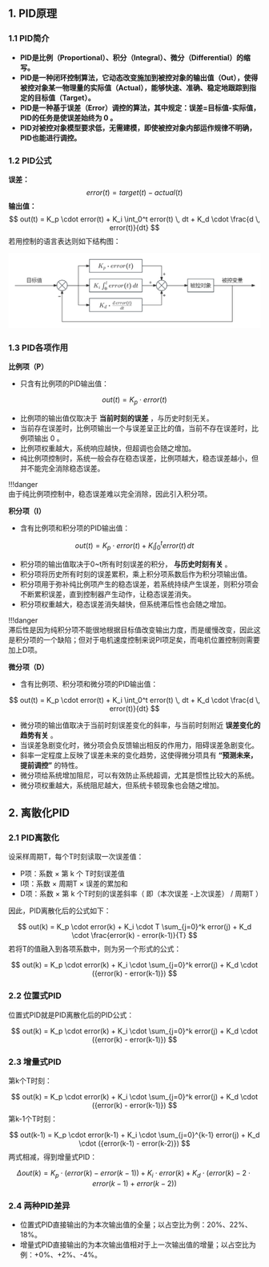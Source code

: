 ## 1. PID原理

### 1.1 PID简介

- **PID是比例（Proportional）、积分（Integral）、微分（Differential）的缩写。**
- **PID是一种闭环控制算法，它动态改变施加到被控对象的输出值（Out），使得被控对象某一物理量的实际值（Actual），能够快速、准确、稳定地跟踪到指定的目标值（Target）。**
- **PID是一种基于误差（Error）调控的算法，其中规定：误差=目标值-实际值，PID的任务是使误差始终为 0 。**
- **PID对被控对象模型要求低，无需建模，即使被控对象内部运作规律不明确，PID也能进行调控。**

### 1.2 PID公式

**误差：** 
$$
 error(t) = target(t) - actual(t)
$$
**输出值：**
$$
out(t) = K_p \cdot error(t) + K_i \int_0^t error(t) \, dt + K_d \cdot \frac{d \, error(t)}{dt}
$$
若用控制的语言表达则如下结构图：

![PID](PID/PID.png)

### 1.3 PID各项作用

**比例项（P）**

- 只含有比例项的PID输出值：

$$
out(t) = K_p \cdot error(t)
$$



- 比例项的输出值仅取决于 **当前时刻的误差** ，与历史时刻无关。
- 当前存在误差时，比例项输出一个与误差呈正比的值，当前不存在误差时，比例项输出 0 。
- 比例项权重越大，系统响应越快，但超调也会随之增加。
- 纯比例项控制时，系统一般会存在稳态误差，比例项越大，稳态误差越小，但并不能完全消除稳态误差。

!!!danger  
    由于纯比例项控制中，稳态误差难以完全消除，因此引入积分项。

**积分项（I）**

- 含有比例项和积分项的PID输出值：

$$
out(t) = K_p \cdot error(t) + K_i \int_0^t error(t) \, dt
$$

- 积分项的输出值取决于0~t所有时刻误差的积分， **与历史时刻有关** 。
- 积分项将历史所有时刻的误差累积，乘上积分项系数后作为积分项输出值。
- 积分项用于弥补纯比例项产生的稳态误差，若系统持续产生误差，则积分项会不断累积误差，直到控制器产生动作，让稳态误差消失。
- 积分项权重越大，稳态误差消失越快，但系统滞后性也会随之增加。

!!!danger  
    滞后性是因为纯积分项不能很地根据目标值改变输出力度，而是缓慢改变，因此这是积分项的一个缺陷；但对于电机速度控制来说PI项足矣，而电机位置控制则需要加上D项。

**微分项（D）**

- 含有比例项、积分项和微分项的PID输出值：

$$
out(t) = K_p \cdot error(t) + K_i \int_0^t error(t) \, dt + K_d \cdot \frac{d \, error(t)}{dt}
$$

- 微分项的输出值取决于当前时刻误差变化的斜率，与当前时刻附近 **误差变化的趋势有关** 。
- 当误差急剧变化时，微分项会负反馈输出相反的作用力，阻碍误差急剧变化。
- 斜率一定程度上反映了误差未来的变化趋势，这使得微分项具有 **“预测未来，提前调控”** 的特性。
- 微分项给系统增加阻尼，可以有效防止系统超调，尤其是惯性比较大的系统。
- 微分项权重越大，系统阻尼越大，但系统卡顿现象也会随之增加。

## 2. 离散化PID

### 2.1 PID离散化

设采样周期T，每个T时刻读取一次误差值：

- P项：系数 × 第 k 个 T时刻误差值
- I项：系数 × 周期T × 误差的累加和
- D项：系数 × 第 k 个T时刻的误差斜率（ 即（本次误差 -上次误差） / 周期T ）

因此，PID离散化后的公式如下：


$$
out(k) = K_p \cdot error(k) + K_i \cdot T \sum_{j=0}^k error(j) + K_d \cdot \frac{error(k) - error(k-1)}{T}
$$
若将T的值融入到各项系数中，则为另一个形式的公式：


$$
out(k) = K_p \cdot error(k) + K_i \cdot \sum_{j=0}^k error(j) + K_d \cdot ({error(k) - error(k-1)})
$$

### 2.2 位置式PID

位置式PID就是PID离散化后的PID公式：


$$
out(k) = K_p \cdot error(k) + K_i \cdot \sum_{j=0}^k error(j) + K_d \cdot ({error(k) - error(k-1)})
$$

### 2.3 增量式PID

第k个T时刻：


$$
out(k) = K_p \cdot error(k) + K_i \cdot \sum_{j=0}^k error(j) + K_d \cdot ({error(k) - error(k-1)})
$$
第k-1个T时刻：


$$
out(k-1) = K_p \cdot error(k-1) + K_i \cdot \sum_{j=0}^{k-1} error(j) + K_d \cdot ({error(k-1) - error(k-2)})
$$
两式相减，得到增量式PID：


$$
\Delta out(k) = K_p \cdot (error(k) - error(k-1)) + K_i\cdot error(k) + K_d \cdot (error(k) - 2 \cdot error(k-1) + error(k-2))
$$

### 2.4 两种PID差异

- 位置式PID直接输出的为本次输出值的全量；以占空比为例：20%、22%、18%。
- 增量式PID直接输出的为本次输出值相对于上一次输出值的增量；以占空比为例：+0%、+2%、-4%。

